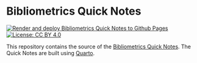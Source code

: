# Bibliometrics Quick Notes

<!-- badges: start -->

[![Render and deploy Bibliometrics Quick Notes to Github Pages](https://github.com/bibliometrics-quick-notes/bibliometrics-quick-notes.github.io/actions/workflows/build-quick-notes.yaml/badge.svg)](https://github.com/bibliometrics-quick-notes/bibliometrics-quick-notes.github.io/actions/workflows/build-quick-notes.yaml)
[![License: CC BY 4.0](https://img.shields.io/badge/License-CC_BY_4.0-lightgrey.svg)](https://creativecommons.org/licenses/by/4.0/)

<!-- badges: end -->

This repository contains the source of the [Bibliometrics Quick Notes](https://bibliometrics-quick-notes.github.io/).
The Quick Notes are built using [Quarto](https://quarto.org/).
